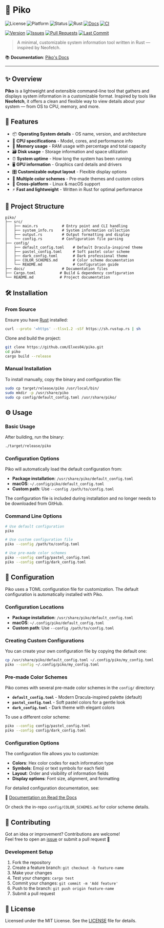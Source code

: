 # 🧩 Piko

![License](https://img.shields.io/badge/license-MIT-blue.svg)
![Platform](https://img.shields.io/badge/platform-Linux%20%7C%20macOS-green)
![Status](https://img.shields.io/badge/status-Stable-green)
![Rust](https://img.shields.io/badge/Rust-1.75%2B-orange)
[![Docs](https://img.shields.io/badge/docs-online-success)](https://piko.readthedocs.io)
[![CI](https://github.com/Elxes04/Piko/actions/workflows/test.yml/badge.svg)](https://github.com/Elxes04/Piko/actions/workflows/test.yml)

[![Version](https://img.shields.io/badge/version-1.0.0-blue.svg)](https://github.com/Elxes04/Piko/releases)
[![Issues](https://img.shields.io/github/issues/Elxes04/piko)](https://github.com/Elxes04/piko/issues)
[![Pull Requests](https://img.shields.io/github/issues-pr/Elxes04/piko)](https://github.com/Elxes04/piko/pulls)
[![Last Commit](https://img.shields.io/github/last-commit/Elxes04/piko)](https://github.com/Elxes04/piko/commits/main)

> A minimal, customizable system information tool written in Rust — inspired by Neofetch.

📚 **Documentation**: [Piko's Docs](https://piko.readthedocs.io)

---

## ✨ Overview

**Piko** is a lightweight and extensible command-line tool that gathers and displays system information in a customizable format. Inspired by tools like **Neofetch**, it offers a clean and flexible way to view details about your system — from OS to CPU, memory, and more.

## 🚀 Features

- 📦 **Operating System details** - OS name, version, and architecture
- 🧠 **CPU specifications** - Model, cores, and performance info
- 💾 **Memory usage** - RAM usage with percentage and total capacity
- 🗃️ **Disk usage** - Storage information and space utilization
- ⏰ **System uptime** - How long the system has been running
- 🖥️ **GPU information** - Graphics card details and drivers
- 🎛️ **Customizable output layout** - Flexible display options
- 🎨 **Multiple color schemes** - Pre-made themes and custom colors
- 🐧 **Cross-platform** - Linux & macOS support
- ⚡ **Fast and lightweight** - Written in Rust for optimal performance

## 🧱 Project Structure

```text
piko/
├── src/
│   ├── main.rs           # Entry point and CLI handling
│   ├── system_info.rs    # System information collection
│   ├── output.rs         # Output formatting and display
│   └── config.rs         # Configuration file parsing
├── config/
│   ├── default_config.toml    # Default Dracula-inspired theme
│   ├── pastel_config.toml     # Soft pastel color scheme
│   ├── dark_config.toml       # Dark professional theme
│   ├── COLOR_SCHEMES.md       # Color scheme documentation
│   └── README.md              # Configuration guide
├── docs/                 # Documentation files
├── Cargo.toml           # Build & dependency configuration
└── README.md            # Project documentation
```

## 🛠 Installation

### From Source

Ensure you have [Rust](https://rustup.rs/) installed:

```bash
curl --proto '=https' --tlsv1.2 -sSf https://sh.rustup.rs | sh
```

Clone and build the project:

```bash
git clone https://github.com/Elxes04/piko.git
cd piko
cargo build --release
```

### Manual Installation

To install manually, copy the binary and configuration file:

```bash
sudo cp target/release/piko /usr/local/bin/
sudo mkdir -p /usr/share/piko
sudo cp config/default_config.toml /usr/share/piko/
```

## ⚙️ Usage

### Basic Usage

After building, run the binary:

```bash
./target/release/piko
```

### Configuration Options

Piko will automatically load the default configuration from:

- **Package installation**: `/usr/share/piko/default_config.toml`
- **macOS**: `~/.config/piko/default_config.toml`
- **Custom path**: Use `--config /path/to/config.toml`

The configuration file is included during installation and no longer needs to be downloaded from GitHub.

### Command Line Options

```bash
# Use default configuration
piko

# Use custom configuration file
piko --config /path/to/config.toml

# Use pre-made color schemes
piko --config config/pastel_config.toml
piko --config config/dark_config.toml
```

## 🧩 Configuration

Piko uses a TOML configuration file for customization. The default configuration is automatically installed with Piko.

### Configuration Locations

- **Package installation**: `/usr/share/piko/default_config.toml`
- **macOS**: `~/.config/piko/default_config.toml`
- **Custom path**: Use `--config /path/to/config.toml`

### Creating Custom Configurations

You can create your own configuration file by copying the default one:

```bash
cp /usr/share/piko/default_config.toml ~/.config/piko/my_config.toml
piko --config ~/.config/piko/my_config.toml
```

### Pre-made Color Schemes

Piko comes with several pre-made color schemes in the `config/` directory:

- **`default_config.toml`** - Modern Dracula-inspired palette (default)
- **`pastel_config.toml`** - Soft pastel colors for a gentle look
- **`dark_config.toml`** - Dark theme with elegant colors

To use a different color scheme:

```bash
piko --config config/pastel_config.toml
piko --config config/dark_config.toml
```

### Configuration Options

The configuration file allows you to customize:

- **Colors**: Hex color codes for each information type
- **Symbols**: Emoji or text symbols for each field
- **Layout**: Order and visibility of information fields
- **Display options**: Font size, alignment, and formatting

For detailed configuration documentation, see:

📄 [Documentation on Read the Docs](https://piko.readthedocs.io)

Or check the in-repo `config/COLOR_SCHEMES.md` for color scheme details.

## 🤝 Contributing

Got an idea or improvement? Contributions are welcome!  
Feel free to open an [issue](https://github.com/Elxes04/piko/issues) or submit a pull request 🚀

### Development Setup

1. Fork the repository
2. Create a feature branch: `git checkout -b feature-name`
3. Make your changes
4. Test your changes: `cargo test`
5. Commit your changes: `git commit -m 'Add feature'`
6. Push to the branch: `git push origin feature-name`
7. Submit a pull request



## 📄 License

Licensed under the MIT License. See the [LICENSE](LICENSE) file for details.
